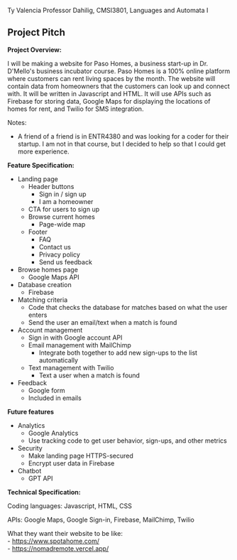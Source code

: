 Ty Valencia
Professor Dahilig, CMSI3801, Languages and Automata I

## Project Pitch

**Project Overview:**

I will be making a website for Paso Homes, a business start-up in Dr. D'Mello's business incubator course. Paso Homes is a 100% online platform where customers can rent living spaces by the month. The website will contain data from homeowners that the customers can look up and connect with. It will be written in Javascript and HTML. It will use APIs such as Firebase for storing data, Google Maps for displaying the locations of homes for rent, and Twilio for SMS integration. 

Notes: 
- A friend of a friend is in ENTR4380 and was looking for a coder for their startup. I am not in that course, but I decided to help so that I could get more experience.

**Feature Specification:**

* Landing page
	- Header buttons 
		- Sign in / sign up
		- I am a homeowner
	- CTA for users to sign up
	- Browse current homes
		- Page-wide map
	- Footer
		- FAQ
		- Contact us
		- Privacy policy 
		- Send us feedback
* Browse homes page
	- Google Maps API
* Database creation 
	- Firebase
* Matching criteria
	- Code that checks the database for matches based on what the user enters
	- Send the user an email/text when a match is found
* Account management 
	- Sign in with Google account API
	- Email management with MailChimp
		- Integrate both together to add new sign-ups to the list automatically
	- Text management with Twilio
		- Text a user when a match is found
* Feedback
	- Google form
	- Included in emails

**Future features** 

* Analytics 
	- Google Analytics
	- Use tracking code to get user behavior, sign-ups, and other metrics
* Security
	- Make landing page HTTPS-secured 
	- Encrypt user data in Firebase
* Chatbot
	- GPT API


**Technical Specification:** 

Coding languages: Javascript, HTML, CSS

APIs: Google Maps, Google Sign-in, Firebase, MailChimp, Twilio

What they want their website to be like: <br> 
	- https://www.spotahome.com/ <br> 
	- https://nomadremote.vercel.app/
